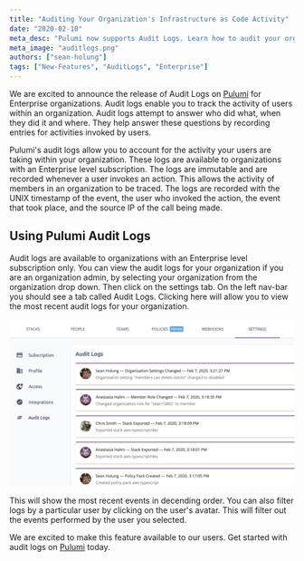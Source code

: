 ```yaml
---
title: "Auditing Your Organization's Infrastructure as Code Activity"
date: "2020-02-10"
meta_desc: "Pulumi now supports Audit Logs. Learn how to audit your organization's infrastructure as code activity"
meta_image: "auditlogs.png"
authors: ["sean-holung"]
tags: ["New-Features", "AuditLogs", "Enterprise"]
---
```


We are excited to announce the release of Audit Logs on
[Pulumi](https://app.pulumi.com) for Enterprise organizations.
Audit logs enable you to track the activity of users within an
organization. Audit logs attempt to answer who did what, when
they did it and where. They help answer these questions
by recording entries for activities invoked by users.

Pulumi's audit logs allow you to account for the activity your
users are taking within your organization. These logs are available to
organizations with an Enterprise level subscription. The logs are immutable and
are recorded whenever a user invokes an action. This allows the activity
of members in an organization to be traced.
The logs are recorded with the UNIX timestamp of the event, the user
who invoked the action, the event that took place, and the source IP
of the call being made.

## Using Pulumi Audit Logs

Audit logs are available to organizations with an Enterprise level subscription
only. You can view the audit logs for your organization if you
are an organization admin, by selecting your organization from the
organization drop down. Then click on the settings tab. On the left nav-bar
you should see a tab called Audit Logs. Clicking here will allow you to view
the most recent audit logs for your organization.

![auditlogs](./auditlogs.png)

This will show the most recent events in decending order. You can
also filter logs by a particular user by clicking on the user's avatar. This will
filter out the events performed by the user you selected.

We are excited to make this feature available to our users.
Get started with audit logs on [Pulumi](https://app.pulumi.com) today.
